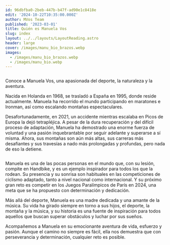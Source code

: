 ```yaml
---
id: 96dbfba0-2beb-447b-b47f-ad90e1c8418e
edit: '2024-10-22T10:35:00.000Z'
author: MVos Team
published: '2023-03-01'
title: Quién es Manuela Vos
slug: index
layout: ../../layouts/LayoutReading.astro
header: large
cover: /images/manu_bio_brazos.webp
images:
  - /images/manu_bio_brazos.webp
  - /images/manu_bio.webp
---
```


<figure><img src="/images/manu_bio_brazos.webp" alt=""><figcaption align="left"></figcaption></figure>


Conoce a Manuela Vos, una apasionada del deporte, la naturaleza y la aventura. 


Nacida en Holanda en 1968, se trasladó a España en 1995, donde reside actualmente. Manuela ha recorrido el mundo participando en maratones e Ironman, así como escalando montañas espectaculares.


Desafortunadamente, en 2021, un accidente mientras escalaba en Picos de Europa la dejó tetrapléjica. A pesar de la dura recuperación y del difícil proceso de adaptación, Manuela ha demostrado una enorme fuerza de voluntad y una pasión inquebrantable por seguir adelante y superarse a sí misma. Ahora, sus montañas son aún más altas, sus carreras más desafiantes y sus travesías a nado más prolongadas y profundas, pero nada de eso la detiene.


<figure><img src="/images/manu_bio.webp" alt=""><figcaption align="left"></figcaption></figure>


Manuela es una de las pocas personas en el mundo que, con su lesión, compite en Handbike, y es un ejemplo inspirador para todos los que la rodean. Su presencia y su sonrisa son habituales en las competiciones de ciclismo adaptado, tanto a nivel nacional como internacional. Y su próximo gran reto es competir en los Juegos Paralímpicos de París en 2024, una meta que se ha propuesto con determinación y dedicación.


Más allá del deporte, Manuela es una madre dedicada y una amante de la música. Su vida ha girado siempre en torno a sus hijos, el deporte, la montaña y la música, y su historia es una fuente de inspiración para todos aquellos que buscan superar obstáculos y luchar por sus sueños.


Acompañemos a Manuela en su emocionante aventura de vida, esfuerzo y pasión. Aunque el camino no siempre es fácil, ella nos demuestra que con perseverancia y determinación, cualquier reto es posible.

